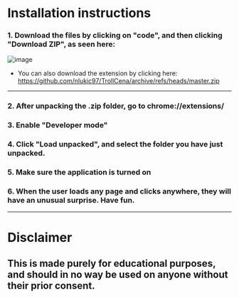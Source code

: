 # Installation instructions
### 1. Download the files by clicking on "code", and then clicking "Download ZIP", as seen here:
 ![image](https://user-images.githubusercontent.com/56925545/151699996-63b3a944-7ebd-4138-b6c7-7d55af634747.png)
 
 - You can also download the extension by clicking here: https://github.com/nlukic97/TrollCena/archive/refs/heads/master.zip

---

### 2. After unpacking the .zip folder, go to chrome://extensions/
### 3. Enable "Developer mode"
### 4. Click "Load unpacked", and select the folder you have just unpacked.
### 5. Make sure the application is turned on
### 6. When the user loads any page and clicks anywhere, they will have an unusual surprise. Have fun.

---

# Disclaimer
## This is made purely for educational purposes, and should in no way be used on anyone without their prior consent.
